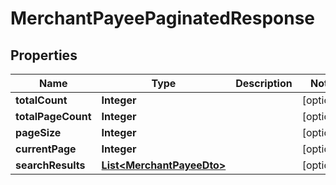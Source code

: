

# MerchantPayeePaginatedResponse


## Properties

| Name | Type | Description | Notes |
|------------ | ------------- | ------------- | -------------|
|**totalCount** | **Integer** |  |  [optional] |
|**totalPageCount** | **Integer** |  |  [optional] |
|**pageSize** | **Integer** |  |  [optional] |
|**currentPage** | **Integer** |  |  [optional] |
|**searchResults** | [**List&lt;MerchantPayeeDto&gt;**](MerchantPayeeDto.md) |  |  [optional] |



